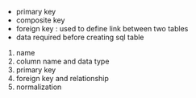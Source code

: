 * primary key
* composite key
* foreign key : used to define link between two tables
* data required before creating sql table
1. name
2. column name and data type
3. primary key 
4. foreign key and relationship
5. normalization 
